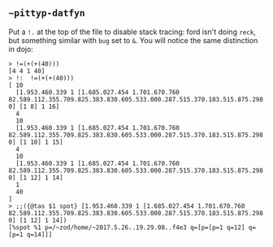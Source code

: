 ## `~pittyp-datfyn`
Put a `!.` at the top of the file to disable stack tracing: ford isn't doing `reck`, but something similar with `bug` set to `&`. You will notice the same distinction in dojo:

```
> !=(+(+(40)))
[4 4 1 40]
> !:  !=(+(+(40)))
[ 10
  [1.953.460.339 1 [1.685.027.454 1.701.670.760 82.589.112.355.709.825.383.830.605.533.000.287.515.370.183.515.875.298.482.598.526 0] [1 8] 1 16]
  4
  10
  [1.953.460.339 1 [1.685.027.454 1.701.670.760 82.589.112.355.709.825.383.830.605.533.000.287.515.370.183.515.875.298.482.598.526 0] [1 10] 1 15]
  4
  10
  [1.953.460.339 1 [1.685.027.454 1.701.670.760 82.589.112.355.709.825.383.830.605.533.000.287.515.370.183.515.875.298.482.598.526 0] [1 12] 1 14]
  1
  40
]
> ;;({@tas $1 spot} [1.953.460.339 1 [1.685.027.454 1.701.670.760 82.589.112.355.709.825.383.830.605.533.000.287.515.370.183.515.875.298.482.598.526 0] [1 12] 1 14])
[%spot %1 p=/~zod/home/~2017.5.26..19.29.08..f4e3 q=[p=[p=1 q=12] q=[p=1 q=14]]]
```